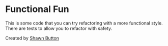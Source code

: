 # Functional Fun

This is some code that you can try refactoring with a more functional style.
There are tests to allow you to refactor with safety.

Created by  [Shawn Button](mailto:shawnbutton@gmail.com)
